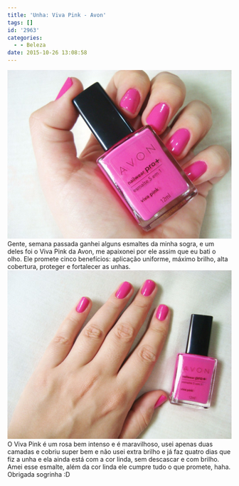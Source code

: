 ```yaml
---
title: 'Unha: Viva Pink - Avon'
tags: []
id: '2963'
categories:
  - - Beleza
date: 2015-10-26 13:08:58
---
```


[![esmalte - viva pink - avon ](/wp-content/uploads/2015/10/esmalte-Viva-Pink-Avon-1024x768.jpg)](/wp-content/uploads/2015/10/esmalte-Viva-Pink-Avon.jpg) Gente, semana passada ganhei alguns esmaltes da minha sogra, e um deles foi o Viva Pink da Avon, me apaixonei por ele assim que eu bati o olho. Ele promete cinco benefícios: aplicação uniforme, máximo brilho, alta cobertura, proteger e fortalecer as unhas. [![AVON - esmalte Viva Pink](/wp-content/uploads/2015/10/AVON-esmalte-Viva-Pink-1024x768.jpg)](/wp-content/uploads/2015/10/AVON-esmalte-Viva-Pink.jpg) O Viva Pink é um rosa bem intenso e é maravilhoso, usei apenas duas camadas e cobriu super bem e não usei extra brilho e já faz quatro dias que fiz a unha e ela ainda está com a cor linda, sem descascar e com brilho. Amei esse esmalte, além da cor linda ele cumpre tudo o que promete, haha. Obrigada sogrinha :D

